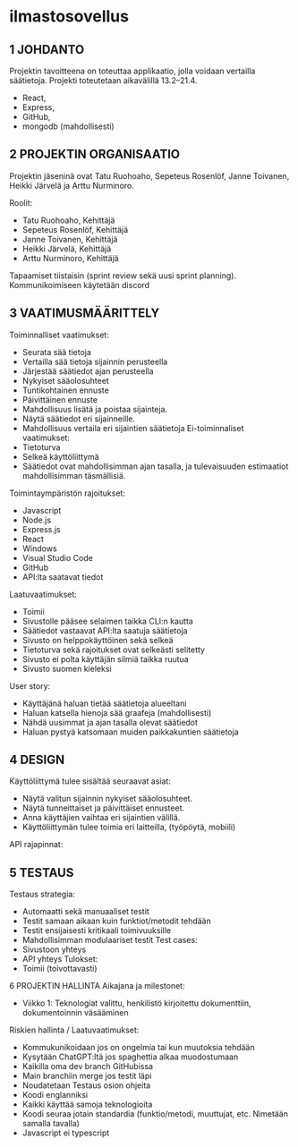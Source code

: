 # ilmastosovellus
## 1	JOHDANTO
Projektin tavoitteena on toteuttaa applikaatio, jolla voidaan vertailla säätietoja. Projekti toteutetaan aikavälillä 13.2–21.4.

-	React,
-	Express, 
-	GitHub,
-	mongodb (mahdollisesti)

## 2	PROJEKTIN ORGANISAATIO
Projektin jäseninä ovat Tatu Ruohoaho, Sepeteus Rosenlöf, Janne Toivanen, Heikki Järvelä ja Arttu Nurminoro.

Roolit:
-	Tatu Ruohoaho, Kehittäjä
-	Sepeteus Rosenlöf, Kehittäjä
-	Janne Toivanen, Kehittäjä
-	Heikki Järvelä, Kehittäjä 
-	Arttu Nurminoro, Kehittäjä

Tapaamiset tiistaisin (sprint review sekä uusi sprint planning). Kommunikoimiseen käytetään discord

## 3	VAATIMUSMÄÄRITTELY
Toiminnalliset vaatimukset:
-	Seurata sää tietoja 
-	Vertailla sää tietoja sijainnin perusteella
-	Järjestää säätiedot ajan perusteella
-	Nykyiset sääolosuhteet
-	Tuntikohtainen ennuste
-	Päivittäinen ennuste
-	Mahdollisuus lisätä ja poistaa sijainteja.
-	Näytä säätiedot eri sijainneille.
-	Mahdollisuus vertaila eri sijaintien säätietoja
Ei-toiminnaliset vaatimukset:
-	Tietoturva
-	Selkeä käyttöliittymä
-	Säätiedot ovat mahdollisimman ajan tasalla, ja tulevaisuuden estimaatiot mahdollisimman täsmällisiä. 

Toimintaympäristön rajoitukset:
-	Javascript
-	Node.js
-	Express.js
-	React
-	Windows
-	Visual Studio Code
-	GitHub
-	API:lta saatavat tiedot

Laatuvaatimukset:
-	Toimii
-	Sivustolle pääsee selaimen taikka CLI:n kautta
-	Säätiedot vastaavat API:lta saatuja säätietoja
-	Sivusto on helppokäyttöinen sekä selkeä
-	Tietoturva sekä rajoitukset ovat selkeästi selitetty
-	Sivusto ei polta käyttäjän silmiä taikka ruutua
-	Sivusto suomen kieleksi

User story:
-	Käyttäjänä haluan tietää säätietoja alueeltani
-	Haluan katsella hienoja sää graafeja (mahdollisesti)
-	Nähdä uusimmat ja ajan tasalla olevat säätiedot
-	Haluan pystyä katsomaan muiden paikkakuntien säätietoja

## 4	DESIGN
Käyttöliittymä tulee sisältää seuraavat asiat:
-	Näytä valitun sijainnin nykyiset sääolosuhteet.
-	Näytä tunneittaiset ja päivittäiset ennusteet.
-	Anna käyttäjien vaihtaa eri sijaintien välillä.
-	Käyttöliittymän tulee toimia eri laitteilla, (työpöytä, mobiili)

API rajapinnat:

## 5	TESTAUS
Testaus strategia:
-	Automaatti sekä manuaaliset testit
-	Testit samaan aikaan kuin funktiot/metodit tehdään
-	Testit ensijaisesti kritikaali toimivuuksille
-	Mahdollisimman modulaariset testit
Test cases:
-	Sivustoon yhteys
-	API yhteys
Tulokset:
-	Toimii (toivottavasti)

6	PROJEKTIN HALLINTA
Aikajana ja milestonet:
- Viikko 1: Teknologiat valittu, henkilistö kirjoitettu dokumenttiin, dokumentoinnin väsääminen

Riskien hallinta / Laatuvaatimukset:
-	Kommukunikoidaan jos on ongelmia tai kun muutoksia tehdään 
-	Kysytään ChatGPT:ltä jos spaghettia alkaa muodostumaan
-	Kaikilla oma dev branch GitHubissa
-	Main branchiin merge jos testit läpi
-	Noudatetaan Testaus osion ohjeita
-	Koodi englanniksi 
-	Kaikki käyttää samoja teknologioita
-	Koodi seuraa jotain standardia (funktio/metodi, muuttujat, etc. Nimetään samalla tavalla)
-	Javascript ei typescript
